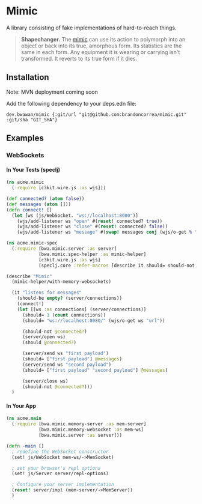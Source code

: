 # Mimic

A library consisting of fake implementations of hard-to-reach things.

> **Shapechanger.** The [mimic](https://www.dndbeyond.com/monsters/16957-mimic) can use its action to polymorph into an object or back into its true, amorphous form. Its statistics are the same in each form. Any equipment it is wearing or carrying isn't transformed. It reverts to its true form if it dies.

## Installation

Note: MVN deployment coming soon

Add the following dependency to your deps.edn file:

    dev.bwawan/mimic {:git/url "git@github.com:brandoncorrea/mimic.git" :git/sha "GIT_SHA"}

## Examples

### WebSockets

#### In Your Tests (speclj)

```clojure
(ns acme.mimic
  (:require [c3kit.wire.js :as wjs]))

(def connected? (atom false))
(def messages (atom []))
(defn connect! []
  (let [ws (js/WebSocket. "ws://localhost:8080")]
    (wjs/add-listener ws "open" #(reset! connected? true))
    (wjs/add-listener ws "close" #(reset! connected? false))
    (wjs/add-listener ws "message" #(swap! messages conj (wjs/o-get % "data")))))
```

```clojure
(ns acme.mimic-spec
  (:require [bwa.mimic.server :as server]
            [bwa.mimic.spec-helper :as mimic-helper]
            [c3kit.wire.js :as wjs]
            [speclj.core :refer-macros [describe it should= should-not should-be should]]))

(describe "Mimic"
  (mimic-helper/with-memory-websockets)

  (it "listens for messages"
    (should-be empty? (server/connections))
    (connect!)
    (let [[ws :as connections] (server/connections)]
      (should= 1 (count connections))
      (should= "ws://localhost:8080/" (wjs/o-get ws "url"))

      (should-not @connected?)
      (server/open ws)
      (should @connected?)

      (server/send ws "first payload")
      (should= ["first payload"] @messages)
      (server/send ws "second payload")
      (should= ["first payload" "second payload"] @messages)

      (server/close ws)
      (should-not @connected?)))
  )
```

#### In Your App

```clojure
(ns acme.main
  (:require [bwa.mimic.memory-server :as mem-server]
            [bwa.mimic.memory-websocket :as mem-ws]
            [bwa.mimic.server :as server]))

(defn -main []
  ; redefine the WebSocket constructor
  (set! js/WebSocket mem-ws/->MemSocket)

  ; set your browser's repl options
  (set! js/Server server/repl-options)

  ; Configure your server implementation
  (reset! server/impl (mem-server/->MemServer))
  )
```
